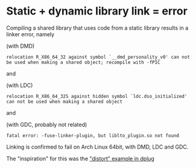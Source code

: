 # Static + dynamic library link = error
Compiling a shared library that uses code from a static library results in a linker error, namely

(with DMD)
```
relocation R_X86_64_32 against symbol `__dmd_personality_v0' can not be used when making a shared object; recompile with -fPIC
```

and

(with LDC)
```
relocation R_X86_64_32S against hidden symbol `ldc.dso_initialized' can not be used when making a shared object
```

and

(with GDC, probably not related)
```
fatal error: -fuse-linker-plugin, but liblto_plugin.so not found
```
Linking is confirmed to fail on Arch Linux 64bit, with DMD, LDC and GDC.

The "inspiration" for this was the ["distort" example in dplug](https://github.com/AuburnSounds/dplug/tree/master/examples/distort)
